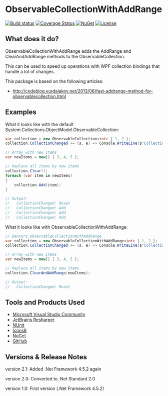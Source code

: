 # ObservableCollectionWithAddRange

 [![Build status](https://ci.appveyor.com/api/projects/status/a1juvsm2conlqn5w?svg=true)](https://ci.appveyor.com/project/denxorz/observablecollectionwithaddrange) [![Coverage Status](https://coveralls.io/repos/github/denxorz/ObservableCollectionWithAddRange/badge.svg?branch=master)](https://coveralls.io/github/denxorz/ObservableCollectionWithAddRange?branch=master) [![NuGet](https://buildstats.info/nuget/Denxorz.ObservableCollectionWithAddRange)](https://www.nuget.org/packages/Denxorz.ObservableCollectionWithAddRange/) [![License](http://img.shields.io/:license-mit-blue.svg)](https://github.com/denxorz/ObservableCollectionWithAddRange/blob/master/LICENSE)

## What does it do?
ObservableCollectionWithAddRange adds the AddRange and ClearAndAddRange methods to the ObservableCollection.

This can be used to speed up operations with WPF collection bindings that handle a lot of changes.

This package is based on the following articles: 

* http://codeblog.vurdalakov.net/2013/06/fast-addrange-method-for-observablecollection.html

## Examples

What it looks like with the default System.Collections.ObjectModel.ObservableCollection:

```C#
var collection = new ObservableCollection<int> { 1, 2 };
collection.CollectionChanged += (s, e) => Console.WriteLine($"CollectionChanged: {e.Action}");

// Array with new items
var newItems = new[] { 3, 4, 5 };

// Replace all items by new items
collection.Clear();
foreach (var item in newItems)
{
    collection.Add(item);
}

// Output:
//   CollectionChanged: Reset
//   CollectionChanged: Add
//   CollectionChanged: Add
//   CollectionChanged: Add
```

What it looks like with ObservableCollectionWithAddRange:

```C#
// Denxorz.ObservableCollectionWithAddRange
var collection = new ObservableCollectionWithAddRange<int> { 1, 2 };
collection.CollectionChanged += (s, e) => Console.WriteLine($"CollectionChanged: {e.Action}");

// Array with new items
var newItems = new[] { 3, 4, 5 };

// Replace all items by new items
collection.ClearAndAddRange(newItems);

// Output:
//   CollectionChanged: Reset
```

## Tools and Products Used

* [Microsoft Visual Studio Community](https://www.visualstudio.com)
* [JetBrains Resharper](https://www.jetbrains.com/resharper/)
* [NUnit](https://www.nunit.org/)
* [Icons8](https://icons8.com/)
* [NuGet](https://www.nuget.org/)
* [GitHub](https://github.com/)


## Versions & Release Notes

version 2.1: Added .Net Framework 4.5.2 again

version 2.0: Converted to .Net Standard 2.0

version 1.0: First version (.Net Framework 4.5.2)